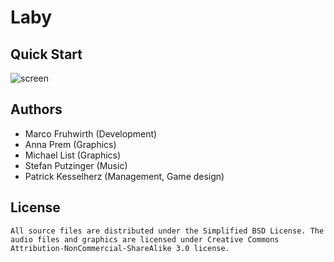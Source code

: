 Laby
==================

Quick Start
-----------

![screen](/fruhwirth-marco/lecture-hall-games/raw/master/artwork/screenshot.png)


Authors
-------

 * Marco Fruhwirth (Development)
 * Anna Prem (Graphics)
 * Michael List (Graphics)
 * Stefan Putzinger (Music)
 * Patrick Kesselherz (Management, Game design)


License
-------
    All source files are distributed under the Simplified BSD License. The audio files and graphics are licensed under Creative Commons Attribution-NonCommercial-ShareAlike 3.0 license.

